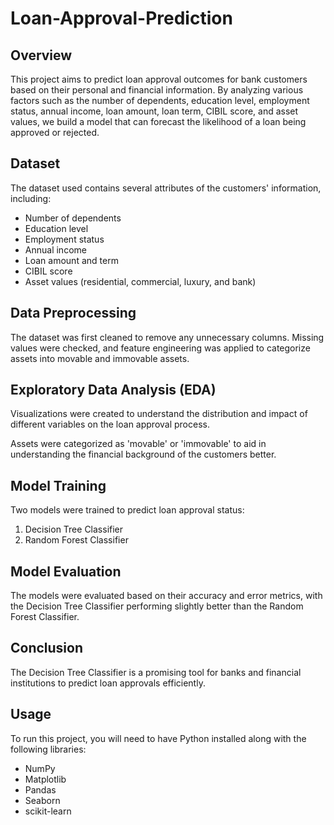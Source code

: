 # Loan-Approval-Prediction

## Overview
This project aims to predict loan approval outcomes for bank customers based on their personal and financial information. By analyzing various factors such as the number of dependents, education level, employment status, annual income, loan amount, loan term, CIBIL score, and asset values, we build a model that can forecast the likelihood of a loan being approved or rejected.

## Dataset
The dataset used contains several attributes of the customers' information, including:
- Number of dependents
- Education level
- Employment status
- Annual income
- Loan amount and term
- CIBIL score
- Asset values (residential, commercial, luxury, and bank)

## Data Preprocessing
The dataset was first cleaned to remove any unnecessary columns. Missing values were checked, and feature engineering was applied to categorize assets into movable and immovable assets.

## Exploratory Data Analysis (EDA)
Visualizations were created to understand the distribution and impact of different variables on the loan approval process.

Assets were categorized as 'movable' or 'immovable' to aid in understanding the financial background of the customers better.

## Model Training
Two models were trained to predict loan approval status:
1. Decision Tree Classifier
2. Random Forest Classifier

## Model Evaluation
The models were evaluated based on their accuracy and error metrics, with the Decision Tree Classifier performing slightly better than the Random Forest Classifier.

## Conclusion
The Decision Tree Classifier is a promising tool for banks and financial institutions to predict loan approvals efficiently.

## Usage
To run this project, you will need to have Python installed along with the following libraries:
- NumPy
- Matplotlib
- Pandas
- Seaborn
- scikit-learn
